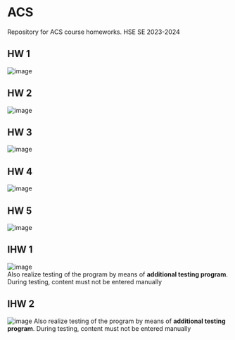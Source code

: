 # ACS
Repository for ACS course homeworks. HSE SE 2023-2024
## HW 1
![image](https://github.com/VictorFBI/ACS/assets/124510561/e4a757c2-46ed-469e-8e24-9328b37dd3e5)
## HW 2
![image](https://github.com/VictorFBI/ACS/assets/124510561/60e6347d-7231-42c9-8e82-ccd9843bfa2b)
## HW 3
![image](https://github.com/VictorFBI/ACS/assets/124510561/9fb24667-8a3d-4c92-ab85-19df38cf7af6)
## HW 4
![image](https://github.com/VictorFBI/ACS/assets/124510561/1f4c9a29-380f-4a2e-bd2d-0e5c3a386803)
## HW 5
![image](https://github.com/VictorFBI/ACS/assets/124510561/e5f2e6b4-4404-4c86-8e84-27a426fa5f5f)
## IHW 1
![image](https://github.com/VictorFBI/ACS/assets/124510561/a42b722e-4a3a-4625-bef2-18cb26578f8a)  
Also realize testing of the program by means of **additional testing program**. During testing, content must not be entered manually
## IHW 2
![image](https://github.com/VictorFBI/ACS/assets/124510561/2ae1bef6-47a5-4958-bd0c-e95aec1d5752)
Also realize testing of the program by means of **additional testing program**. During testing, content must not be entered manually




